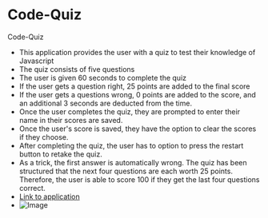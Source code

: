# Code-Quiz
Code-Quiz
- This application provides the user with a quiz to test their knowledge of Javascript
- The quiz consists of five questions 
- The user is given 60 seconds to complete the quiz
- If the user gets a question right, 25 points are added to the final score
- If the user gets a questions wrong, 0 points are added to the score, and an additional 3 seconds are deducted from the time.
- Once the user completes the quiz, they are prompted to enter their name in their scores are saved.
- Once the user's score is saved, they have the option to clear the scores if they choose.
- After completing the quiz, the user has to option to press the restart button to retake the quiz.
- As a trick, the first answer is automatically wrong. The quiz has been structured that the next four questions are each worth 25 points. Therefore, the user is able to score 100 if they get the last four questions correct.
- [Link to application](https://joesmall37.github.io/Code-Quiz/)
- ![Image](https://user-images.githubusercontent.com/63420051/109405940-165e9880-7943-11eb-9f5d-1129db7394a5.png)
